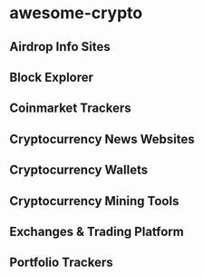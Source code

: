 # awesome-crypto

## Airdrop Info Sites

## Block Explorer

## Coinmarket Trackers

## Cryptocurrency News Websites

## Cryptocurrency Wallets

## Cryptocurrency Mining Tools

## Exchanges & Trading Platform

## Portfolio Trackers



